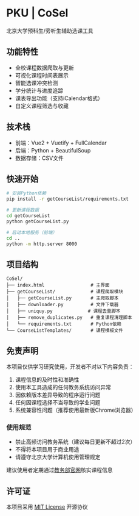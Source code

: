 # PKU | CoSel

北京大学预科生/旁听生辅助选课工具

## 功能特性
- 全校课程数据爬取与更新
- 可视化课程时间表展示
- 智能选课冲突检测
- 学分统计与进度追踪
- 课表导出功能（支持iCalendar格式）
- 自定义课程筛选与收藏

## 技术栈
- 前端：Vue2 + Vuetify + FullCalendar
- 后端：Python + BeautifulSoup
- 数据存储：CSV文件

## 快速开始
```bash
# 安装Python依赖
pip install -r getCourseList/requirements.txt

# 更新课程数据
cd getCourseList
python getCourseList.py

# 启动本地服务（前端）
cd ..
python -m http.server 8000
```

## 项目结构
```
CoSel/
├── index.html                 # 主界面
├── getCourseList/             # 课程爬取模块
│   ├── getCourseList.py       # 主爬取脚本
│   ├── downloader.py          # 文件下载器
│   ├── uniquy.py             # 课程去重脚本
│   ├── remove_duplicates.py   # 重复课程清理脚本
│   └── requirements.txt       # Python依赖
└── CourseListTemplates/       # 课程模板文件
```

## 免责声明
本项目仅供学习研究使用，开发者不对以下内容负责：
1. 课程信息的及时性和准确性
2. 使用本工具造成的任何教务系统访问异常
3. 因依赖版本差异导致的程序运行问题
4. 任何因课程选择不当导致的学业问题
5. 系统兼容性问题（推荐使用最新版Chrome浏览器）

### 使用规范
- 禁止高频访问教务系统（建议每日更新不超过2次）
- 不得将本项目用于商业用途
- 请遵守北京大学计算机使用管理规定

建议使用者定期通过[教务部官网](https://dean.pku.edu.cn)核实课程信息

## 许可证
本项目采用 [MIT License](LICENSE) 开源协议
